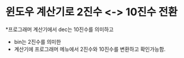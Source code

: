 # 윈도우 계산기로 2진수 <-> 10진수 전환

*프로그래머 계산기에서 dec는 10진수를 의미하고
* bin는 2진수를 의미한
* 계산기에 프로그래머 메뉴에서 2진수와 10진수를 변환하고 확인가능함.
